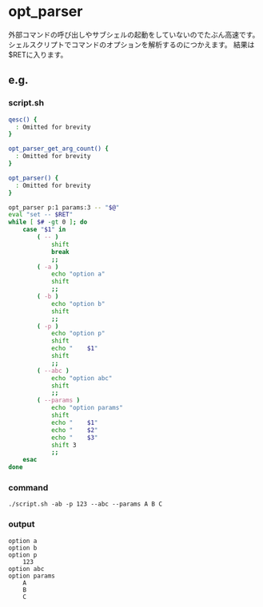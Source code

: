 # opt_parser

外部コマンドの呼び出しやサブシェルの起動をしていないのでたぶん高速です。
シェルスクリプトでコマンドのオプションを解析するのにつかえます。
結果は$RETに入ります。


## e.g.

### script.sh
~~~bash
qesc() {
  : Omitted for brevity
}

opt_parser_get_arg_count() {
  : Omitted for brevity
}

opt_parser() {
  : Omitted for brevity
}

opt_parser p:1 params:3 -- "$@"
eval "set -- $RET"
while [ $# -gt 0 ]; do
    case "$1" in
        ( -- )
            shift
            break
            ;;
        ( -a )
            echo "option a"
            shift
            ;;
        ( -b )
            echo "option b"
            shift
            ;;
        ( -p )
            echo "option p"
            shift
            echo "    $1"
            shift
            ;;
        ( --abc )
            echo "option abc"
            shift
            ;;
        ( --params )
            echo "option params"
            shift
            echo "    $1"
            echo "    $2"
            echo "    $3"
            shift 3
            ;;
    esac
done
~~~

### command
`./script.sh -ab -p 123 --abc --params A B C`

### output
~~~
option a
option b
option p
    123
option abc
option params
    A
    B
    C
~~~
